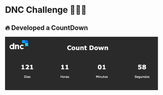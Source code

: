 # DNC Challenge 👨🏻‍💻 

<h2>🔥 Developed a CountDown</h2>


<img src="assets/images/countdown.png" alt="countdown-img">